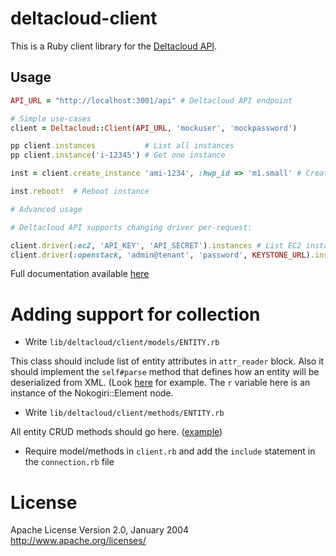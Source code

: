 # deltacloud-client

This is a Ruby client library for the [Deltacloud API](http://deltacloud.apache.org).

## Usage

```ruby
API_URL = "http://localhost:3001/api" # Deltacloud API endpoint

# Simple use-cases
client = Deltacloud::Client(API_URL, 'mockuser', 'mockpassword')

pp client.instances           # List all instances
pp client.instance('i-12345') # Get one instance

inst = client.create_instance 'ami-1234', :hwp_id => 'm1.small' # Create instance

inst.reboot!  # Reboot instance

# Advanced usage

# Deltacloud API supports changing driver per-request:

client.driver(:ec2, 'API_KEY', 'API_SECRET').instances # List EC2 instances
client.driver(:openstack, 'admin@tenant', 'password', KEYSTONE_URL).instances # List Openstack instances

```

Full documentation available [here](http://rdoc.info/github/mifo/deltacloud-client/master/frames)

# Adding support for collection

* Write `lib/deltacloud/client/models/ENTITY.rb`

This class should include list of entity attributes in `attr_reader` block.
Also it should implement the `self#parse` method that defines how an entity will
be deserialized from XML. (Look [here](https://github.com/mifo/deltacloud-client/blob/master/lib/deltacloud/client/models/realm.rb) for example.
The `r` variable here is an instance of the Nokogiri::Element node.

* Write `lib/deltacloud/client/methods/ENTITY.rb`

All entity CRUD methods should go here. ([example](https://github.com/mifo/deltacloud-client/blob/master/lib/deltacloud/client/methods/realm.rb))

* Require model/methods in `client.rb` and add the `include` statement in the `connection.rb` file

# License

Apache License
Version 2.0, January 2004
http://www.apache.org/licenses/
